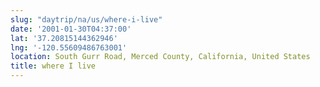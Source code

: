 ```yaml
---
slug: "daytrip/na/us/where-i-live"
date: '2001-01-30T04:37:00'
lat: '37.20815144362946'
lng: '-120.55609486763001'
location: South Gurr Road, Merced County, California, United States
title: where I live
---
```




